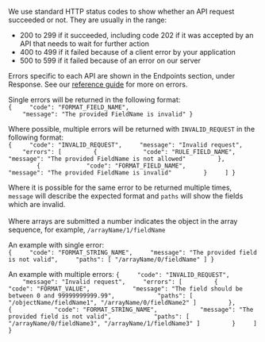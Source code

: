 We use standard HTTP status codes to show whether an API request succeeded or not. They are usually in the range:

- 200 to 299 if it succeeded, including code 202 if it was accepted by an API that needs to wait for further action
- 400 to 499 if it failed because of a client error by your application
- 500 to 599 if it failed because of an error on our server

Errors specific to each API are shown in the Endpoints section, under Response. See our [reference guide](https://developer.service.hmrc.gov.uk/api-documentation/docs/reference-guide#errors) for more on errors.

Single errors will be returned in the following format:<br>
  `{
      "code": "FORMAT_FIELD_NAME",
      "message": "The provided FieldName is invalid"
  }`

Where possible, multiple errors will be returned with `INVALID_REQUEST` in the following format:<br>
  `{
      "code": "INVALID_REQUEST",
      "message": "Invalid request",
      "errors": [
          {
              "code": "RULE_FIELD_NAME",
              "message": "The provided FieldName is not allowed"
          },
          {
              "code": "FORMAT_FIELD_NAME",
              "message": "The provided FieldName is invalid"
          }
      ]
  }`
  
Where it is possible for the same error to be returned multiple times, `message` will describe the expected format and `paths` will show the fields which are invalid.<br>
<br>
Where arrays are submitted a number indicates the object in the array sequence, for example, `/arrayName/1/fieldName`

An example with single error:  
   `{
      "code": "FORMAT_STRING_NAME",
      "message": "The provided field is not valid",
      "paths": [ "/arrayName/0/fieldName" ]
   }`

An example with multiple errors:
  `{
      "code": "INVALID_REQUEST",
      "message": "Invalid request",
      "errors": [
          {
             "code": "FORMAT_VALUE",
             "message": "The field should be between 0 and 99999999999.99",
             "paths": [ "/objectName/fieldName1", "/arrayName/0/fieldName2" ]
          },
          {
             "code": "FORMAT_STRING_NAME",
             "message": "The provided field is not valid",
             "paths": [ "/arrayName/0/fieldName3", "/arrayName/1/fieldName3" ]
          }
      ]
   }`
